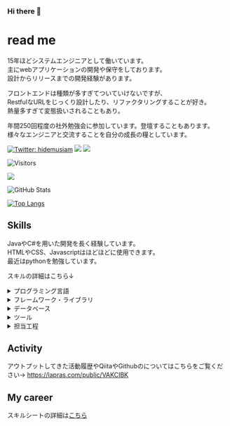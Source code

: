 ### Hi there 👋

<!--
**otowmoyarng/otowmoyarng** is a ✨ _special_ ✨ repository because its `README.md` (this file) appears on your GitHub profile.

Here are some ideas to get you started:

- 🔭 I’m currently working on ...
- 🌱 I’m currently learning ...
- 👯 I’m looking to collaborate on ...
- 🤔 I’m looking for help with ...
- 💬 Ask me about ...
- 📫 How to reach me: ...
- 😄 Pronouns: ...
- ⚡ Fun fact: ...
-->

# read me

15年ほどシステムエンジニアとして働いています。</br>
主にwebアプリケーションの開発や保守をしております。</br>
設計からリリースまでの開発経験があります。</br>

フロントエンドは種類が多すぎてついていけないですが、</br>
RestfulなURLをじっくり設計したり、リファクタリングすることが好き。</br>
熱量多すぎて変態扱いされることもあり。</br>

年間250回程度の社外勉強会に参加しています。登壇することもあります。</br>
様々なエンジニアと交流することを自分の成長の糧としています。

[![Twitter: hidemusiam](https://img.shields.io/twitter/follow/hidemusiam?style=social)](https://twitter.com/hidemusiam)
[![](https://img.shields.io/badge/-Qiita-%2355C500)](https://qiita.com/UT_BackendEngineer)
[![](https://img.shields.io/badge/-connpass-%23EB1923)](https://connpass.com/user/hidemusiam1/)

![Visitors](https://visitor-badge.glitch.me/badge?page_id=contiki9&left_color=gray&right_color=blue)
 
![](https://github-profile-summary-cards.vercel.app/api/cards/profile-details?username=otowmoyarng&theme=vue)
 
![GitHub Stats](https://github-readme-stats.vercel.app/api?username=otowmoyarng&show_icons=true)
 
[![Top Langs](https://github-readme-stats.vercel.app/api/top-langs/?username=otowmoyarng&layout=compact&langs_count=6)](https://github.com/anuraghazra/github-readme-stats)

## Skills

JavaやC#を用いた開発を長く経験しています。<br/>
HTMLやCSS、Javascriptはほどほどに使用できます。<br/>
最近はpythonを勉強しています。

スキルの詳細はこちら↓
<details>
<summary>プログラミング言語</summary>

|言語|経験年数|バージョン|
|:---:|:---:|---|
|Java|10年～|JDK8.x|
|C#|15年～|C#8.0|
|python|3年～|3.6～|
|HTML|3年～|HTML5|
|CSS|3年～|CSS3|
|GoogleAppsScript|3年～||
|JavaScript|3年～|ECMA Script2015|
|TypeScript|3年～|4.x|

</details>

<details>
<summary>フレームワーク・ライブラリ</summary>

|言語|経験年数|バージョン|
|:---:|:---:|---|
|.NET Framework|15年～|4.8～|
|Spring Framework|3年～|4.x|
|Seasar2|10年～||
|maven|10年～||
|gradle|3年～||
|React|2年～|15.x|
|Django|2年～|3.x|
|FastAPI|1年～|0.8x|
|streamlit|1年～|1.1x|

</details>

<details>
<summary>データベース</summary>

|言語|経験年数|バージョン|
|:---:|:---:|---|
|OracleDataBase|10年～|10g,11g,12c|
|PostgreSQL|2年～|11.x|
|MySQL|2年～|5.x～|
|SQLServer|3年～|12.0～|
|SQL|15年～||
|PL/SQL|10年～||
|T-SQL|15年～||

</details>

<details>
<summary>ツール</summary>

|言語|経験年数|備考|
|:---:|:---:|---|
|VisualStudio|10年～|バージョン2008以降|
|VisualStudioCode|5年～||
|Eclipse|5年～||
|Git|5年～||
|Svn|10年～||
|SQL Server Management Studio|3年～||
|Node.js|3年～||

</details>

<details>
<summary>担当工程</summary>

|工程|経験年数|備考|
|:---:|:---:|---|
|要件定義|３年～||
|基本設計|15年～||
|詳細設計|15年～||
|開発・実装|15年～||
|テスト|15年～||
|保守・運用|10年～||

</details>

## Activity
アウトプットしてきた活動履歴やQiitaやGithubのについてはこちらをご覧ください→
https://lapras.com/public/VAKCIBK

## My career

スキルシートの詳細は[こちら](https://docs.google.com/spreadsheets/d/1d8BAVBZf-HzOsKkLx4P8FeEQqZIrZNBw/edit?usp=sharing&ouid=102669397807724037972&rtpof=true&sd=true)
